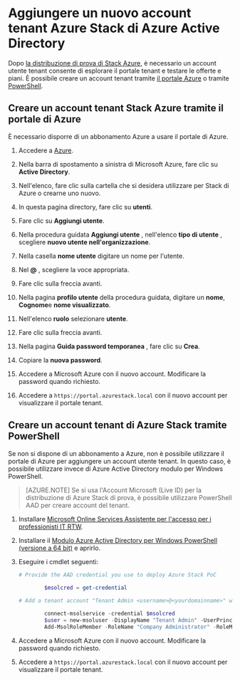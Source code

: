<properties
    pageTitle="Aggiungere un nuovo account tenant Azure Stack di Azure Active Directory | Microsoft Azure"
    description="Dopo la distribuzione di Microsoft Azure Stack di prova, è necessario creare account utente di almeno un tenant in modo che è possibile esplorare il portale tenant."
    services="azure-stack"
    documentationCenter=""
    authors="ErikjeMS"
    manager="byronr"
    editor=""/>

<tags
    ms.service="azure-stack"
    ms.workload="na"
    ms.tgt_pltfrm="na"
    ms.devlang="na"
    ms.topic="article"
    ms.date="09/26/2016"
    ms.author="erikje"/>

# <a name="add-a-new-azure-stack-tenant-account-in-azure-active-directory"></a>Aggiungere un nuovo account tenant Azure Stack di Azure Active Directory

Dopo [la distribuzione di prova di Stack Azure](azure-stack-run-powershell-script.md), è necessario un account utente tenant consente di esplorare il portale tenant e testare le offerte e piani. È possibile creare un account tenant tramite [il portale Azure](#create-an-azure-stack-tenant-account-using-the-azure-portal) o tramite [PowerShell](#create-an-azure-stack-tenant-account-using-powershell).

## <a name="create-an-azure-stack-tenant-account-using-the-azure-portal"></a>Creare un account tenant Stack Azure tramite il portale di Azure

È necessario disporre di un abbonamento Azure a usare il portale di Azure.

1. Accedere a [Azure](http://manage.windowsazure.com).

2.  Nella barra di spostamento a sinistra di Microsoft Azure, fare clic su **Active Directory**.

3.  Nell'elenco, fare clic sulla cartella che si desidera utilizzare per Stack di Azure o crearne uno nuovo.

4.  In questa pagina directory, fare clic su **utenti**.

5.  Fare clic su **Aggiungi utente**.

6.  Nella procedura guidata **Aggiungi utente** , nell'elenco **tipo di utente** , scegliere **nuovo utente nell'organizzazione**.

7.  Nella casella **nome utente** digitare un nome per l'utente.

8.  Nel **@** , scegliere la voce appropriata.

9.  Fare clic sulla freccia avanti.

10.  Nella pagina **profilo utente** della procedura guidata, digitare un **nome**, **Cognome**e **nome visualizzato**.

11. Nell'elenco **ruolo** selezionare **utente**.

12. Fare clic sulla freccia avanti.

13. Nella pagina **Guida password temporanea** , fare clic su **Crea**.

14. Copiare la **nuova password**.

15. Accedere a Microsoft Azure con il nuovo account. Modificare la password quando richiesto.

16. Accedere a `https://portal.azurestack.local` con il nuovo account per visualizzare il portale tenant.

## <a name="create-an-azure-stack-tenant-account-using-powershell"></a>Creare un account tenant di Azure Stack tramite PowerShell

Se non si dispone di un abbonamento a Azure, non è possibile utilizzare il portale di Azure per aggiungere un account utente tenant. In questo caso, è possibile utilizzare invece di Azure Active Directory modulo per Windows PowerShell.

> [AZURE.NOTE] Se si usa l'Account Microsoft (Live ID) per la distribuzione di Azure Stack di prova, è possibile utilizzare PowerShell AAD per creare account del tenant. 

1.  Installare [Microsoft Online Services Assistente per l'accesso per i professionisti IT RTW](https://www.microsoft.com/en-us/download/details.aspx?id=41950).

2.  Installare il [Modulo Azure Active Directory per Windows PowerShell (versione a 64 bit)](http://go.microsoft.com/fwlink/p/?linkid=236297) e aprirlo.

3.  Eseguire i cmdlet seguenti:




    ```powershell
    # Provide the AAD credential you use to deploy Azure Stack PoC
   
            $msolcred = get-credential
    
    # Add a tenant account "Tenant Admin <username>@<yourdomainname>" with the initial password "<password>".
    
            connect-msolservice -credential $msolcred
            $user = new-msoluser -DisplayName "Tenant Admin" -UserPrincipalName <username>@<yourdomainname> -Password <password>
            Add-MsolRoleMember -RoleName "Company Administrator" -RoleMemberType User -RoleMemberObjectId $user.ObjectId
    
    ```

4.  Accedere a Microsoft Azure con il nuovo account. Modificare la password quando richiesto.

5.  Accedere a `https://portal.azurestack.local` con il nuovo account per visualizzare il portale tenant.



